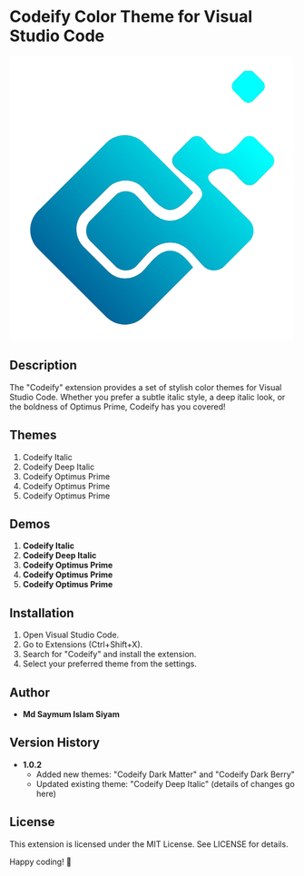 # Codeify Color Theme for Visual Studio Code

![logo](images/Codiefy.png)

## Description

The "Codeify" extension provides a set of stylish color themes for Visual Studio Code. Whether you prefer a subtle italic style, a deep italic look, or the boldness of Optimus Prime, Codeify has you covered!

## Themes

1. Codeify Italic
2. Codeify Deep Italic
3. Codeify Optimus Prime
4. Codeify Optimus Prime
5. Codeify Optimus Prime

## Demos

1. **Codeify Italic**
2. **Codeify Deep Italic**
3. **Codeify Optimus Prime**
4. **Codeify Optimus Prime**
5. **Codeify Optimus Prime**

## Installation

1. Open Visual Studio Code.
2. Go to Extensions (Ctrl+Shift+X).
3. Search for "Codeify" and install the extension.
4. Select your preferred theme from the settings.

## Author

- **Md Saymum Islam Siyam**

## Version History

- **1.0.2**
  - Added new themes: "Codeify Dark Matter" and "Codeify Dark Berry"
  - Updated existing theme: "Codeify Deep Italic" (details of changes go here)

## License

This extension is licensed under the MIT License. See LICENSE for details.

Happy coding! 🚀
